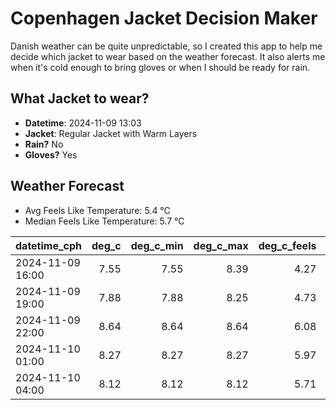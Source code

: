
# Copenhagen Jacket Decision Maker

Danish weather can be quite unpredictable, so I created this app to help me decide which jacket to wear based on the weather forecast. 
It also alerts me when it's cold enough to bring gloves or when I should be ready for rain.

## What Jacket to wear?

- **Datetime**: 2024-11-09 13:03
- **Jacket**: Regular Jacket with Warm Layers
- **Rain?** No
- **Gloves?** Yes

## Weather Forecast
- Avg Feels Like Temperature: 5.4 °C
- Median Feels Like Temperature: 5.7 °C

| datetime_cph     |   deg_c |   deg_c_min |   deg_c_max |   deg_c_feels | weather   | wind   | rain   |
|:-----------------|--------:|------------:|------------:|--------------:|:----------|:-------|:-------|
| 2024-11-09 16:00 |    7.55 |        7.55 |        8.39 |          4.27 | Clouds    | Medium | None   |
| 2024-11-09 19:00 |    7.88 |        7.88 |        8.25 |          4.73 | Clouds    | Medium | None   |
| 2024-11-09 22:00 |    8.64 |        8.64 |        8.64 |          6.08 | Clouds    | Low    | None   |
| 2024-11-10 01:00 |    8.27 |        8.27 |        8.27 |          5.97 | Clouds    | Low    | None   |
| 2024-11-10 04:00 |    8.12 |        8.12 |        8.12 |          5.71 | Clouds    | Low    | None   |
        
